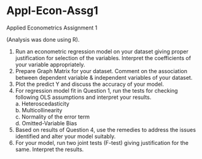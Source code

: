 # Appl-Econ-Assg1
Applied Econometrics Assignment 1<br/>

(Analysis was done using R).<br/>

1. Run an econometric regression model on your dataset giving proper justification for selection
of the variables. Interpret the coefficients of your variable appropriately.<br/>
2. Prepare Graph Matrix for your dataset. Comment on the association between dependent
variable & independent variables of your dataset.<br/>
3. Plot the predict Y and discuss the accuracy of your model.<br/>
4. For regression model fit in Question 1, run the tests for checking following OLS assumptions
and interpret your results.<br/>
    a. Heteroscedasticity<br/>
    b. Multicollinearity<br/>
    c. Normality of the error term<br/>
    d. Omitted-Variable Bias<br/>
5. Based on results of Question 4, use the remedies to address the issues identified and alter your
model suitably.<br/>
6. For your model, run two joint tests (F-test) giving justification for the same. Interpret the results.<br/>
